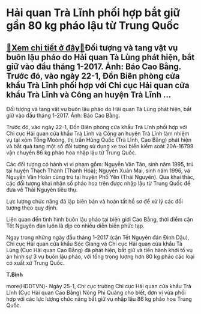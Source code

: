 Hải quan Trà Lĩnh phối hợp bắt giữ gần 80 kg pháo lậu từ Trung Quốc
===================================================================

[:gift:Xem chi tiết ở đây:gift:](https://hddtvn.com/hai-quan-tra-linh-phoi-hop-bat-giu-gan-80-kg-phao-lau-tu-trung-quoc/)Đối tượng và tang vật vụ buôn lậu pháo do Hải quan Tà Lùng phát hiện, bắt giữ vào đầu tháng 1-2017. Ảnh: Báo Cao Bằng. Trước đó, vào ngày 22-1, Đồn Biên phòng cửa khẩu Trà Lĩnh phối hợp với Chi cục Hải quan cửa khẩu Trà Lĩnh và Công an huyện Trà Lĩnh …
------------------------------------------------------------------------------------------------------------------------------------------------------------------------------------------------------------------------------------------------------------







 






 Đối tượng và tang vật vụ buôn lậu pháo do Hải quan Tà Lùng phát hiện, bắt giữ vào đầu tháng 1-2017. Ảnh: Báo Cao Bằng. 


Trước đó, vào ngày 22-1, Đồn Biên phòng cửa khẩu Trà Lĩnh phối hợp với Chi cục Hải quan cửa khẩu Trà Lĩnh và Công an huyện Trà Lĩnh làm nhiệm vụ tại xóm Tổng Moòng, thị trấn Hùng Quốc (Trà Lĩnh, Cao Bằng) phát hiện và bắt quả tang một số đối tượng sử dụng xe taxi biển kiểm soát 20A-16799 vận chuyển 86 kg pháo hoa nhập lậu từ Trung Quốc.


Các đối tượng có hành vi vi phạm gồm: Nguyễn Văn Tân, sinh năm 1995, trú tại huyện Thạch Thành (Thanh Hóa); Nguyễn Xuân Mai, sinh năm 1996, và Nguyễn Văn Hoàn cùng trú tại huyện Phổ Yên (Thái Nguyên). Qua khai thác, các đối tượng khai nhận số pháo hoa trên được nhập lậu từ Trung Quốc để đưa về Thái Nguyên tiêu thụ.


Lực lượng chức năng đã lập biên bản và hoàn tất hồ sơ để xử lý các đối tượng theo quy định.


Liên quan đến tình hình buôn lậu pháo tại biên giới Cao Bằng, thời điểm cận Tết Nguyên đán luôn là dịp có nhiều diễn biến phức tạp.


Ngay trong những ngày đầu tháng 1-2017 (cận Tết Nguyên đán Đinh Dậu), Chi cục Hải quan cửa khẩu Sóc Giang và Chi cục Hải quan cửa khẩu Tà Lùng (Cục Hải quan Cao Bằng) đã phát hiện, bắt giữ và tiến hành khởi tố vụ án hình sự 3 vụ buôn lậu pháo, với tổng trọng lượng hơn 80 kg pháo các loại có xuất xứ Trung Quốc.






**T.Bình**



more(HDDTVN)- Ngày 25-1, Chi cục trưởng Chi cục Hải quan cửa khẩu Trà Lĩnh (Cục Hải quan Cao Bằng) Nông Phi Quảng cho biết, đơn vị vừa phối hợp với các lực lượng chức năng bắt giữ vụ nhập lậu 86 kg pháo hoa Trung Quốc.

